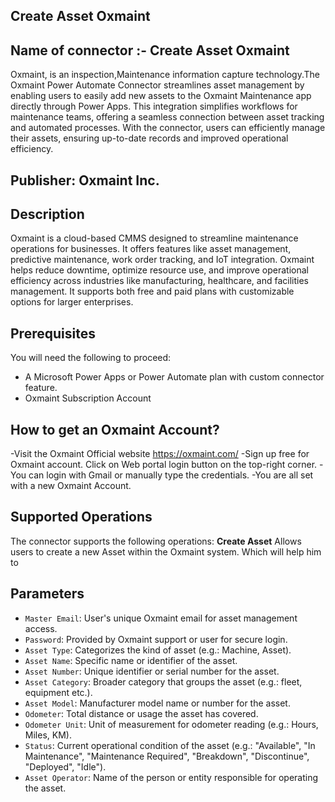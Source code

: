 ## Create Asset Oxmaint

## Name of connector :- Create Asset Oxmaint
Oxmaint, is an inspection,Maintenance information capture technology.The Oxmaint Power Automate Connector streamlines asset management by enabling users to easily add new assets to the Oxmaint Maintenance app directly through Power Apps. This integration simplifies workflows for maintenance teams, offering a seamless connection between asset tracking and automated processes. With the connector, users can efficiently manage their assets, ensuring up-to-date records and improved operational efficiency.


## Publisher: Oxmaint Inc.

## Description
Oxmaint is a cloud-based CMMS designed to streamline maintenance operations for businesses. It offers features like asset management, predictive maintenance, work order tracking, and IoT integration. Oxmaint helps reduce downtime, optimize resource use, and improve operational efficiency across industries like manufacturing, healthcare, and facilities management. It supports both free and paid plans with customizable options for larger enterprises.

## Prerequisites
You will need the following to proceed:
* A Microsoft Power Apps or Power Automate plan with custom connector feature.
* Oxmaint Subscription Account

## How to get an Oxmaint Account?
-Visit the Oxmaint Official website https://oxmaint.com/
-Sign up free for Oxmaint account. Click on Web portal login button on the top-right corner.
-You can login with Gmail or manually type the credentials.
-You are all set with a new Oxmaint Account.


## Supported Operations
The connector supports the following operations:
**Create Asset**
Allows users to create a new Asset within the Oxmaint system. Which will help him to 
 
## Parameters

* `Master Email`: User's unique Oxmaint email for asset management access.
* `Password`: Provided by Oxmaint support or user for secure login.
* `Asset Type`: Categorizes the kind of asset (e.g.: Machine, Asset).
* `Asset Name`: Specific name or identifier of the asset.
* `Asset Number`: Unique identifier or serial number for the asset.
* `Asset Category`: Broader category that groups the asset (e.g.: fleet, equipment etc.).
* `Asset Model`: Manufacturer model name or number for the asset.
* `Odometer`: Total distance or usage the asset has covered.
* `Odometer Unit`: Unit of measurement for odometer reading (e.g.: Hours, Miles, KM).
* `Status`: Current operational condition of the asset (e.g.: "Available", "In Maintenance", "Maintenance Required", "Breakdown", "Discontinue", "Deployed", "Idle").
* `Asset Operator`: Name of the person or entity responsible for operating the asset.
